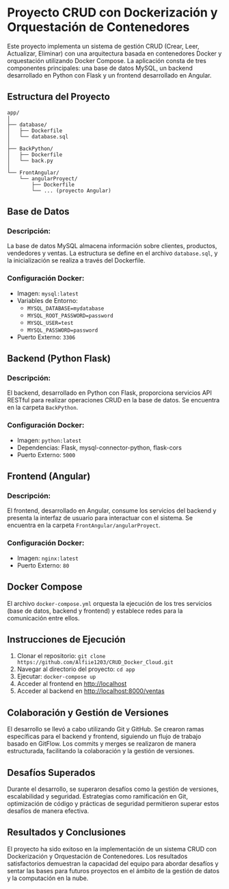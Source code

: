# Proyecto CRUD con Dockerización y Orquestación de Contenedores

Este proyecto implementa un sistema de gestión CRUD (Crear, Leer, Actualizar, Eliminar) con una arquitectura basada en contenedores Docker y orquestación utilizando Docker Compose. La aplicación consta de tres componentes principales: una base de datos MySQL, un backend desarrollado en Python con Flask y un frontend desarrollado en Angular.

## Estructura del Proyecto

```
app/
│
├── database/
│   ├── Dockerfile
│   └── database.sql
│
├── BackPython/
│   ├── Dockerfile
│   └── back.py
│
└── FrontAngular/
    └── angularProyect/
        ├── Dockerfile
        └── ... (proyecto Angular)
```

## Base de Datos

### Descripción:

La base de datos MySQL almacena información sobre clientes, productos, vendedores y ventas. La estructura se define en el archivo `database.sql`, y la inicialización se realiza a través del Dockerfile.

### Configuración Docker:

- Imagen: `mysql:latest`
- Variables de Entorno:
  - `MYSQL_DATABASE=mydatabase`
  - `MYSQL_ROOT_PASSWORD=password`
  - `MYSQL_USER=test`
  - `MYSQL_PASSWORD=password`
- Puerto Externo: `3306`

## Backend (Python Flask)

### Descripción:

El backend, desarrollado en Python con Flask, proporciona servicios API RESTful para realizar operaciones CRUD en la base de datos. Se encuentra en la carpeta `BackPython`.

### Configuración Docker:

- Imagen: `python:latest`
- Dependencias: Flask, mysql-connector-python, flask-cors
- Puerto Externo: `5000`

## Frontend (Angular)

### Descripción:

El frontend, desarrollado en Angular, consume los servicios del backend y presenta la interfaz de usuario para interactuar con el sistema. Se encuentra en la carpeta `FrontAngular/angularProyect`.

### Configuración Docker:

- Imagen: `nginx:latest`
- Puerto Externo: `80`

## Docker Compose

El archivo `docker-compose.yml` orquesta la ejecución de los tres servicios (base de datos, backend y frontend) y establece redes para la comunicación entre ellos.

## Instrucciones de Ejecución

1. Clonar el repositorio: `git clone https://github.com/Alfiie1203/CRUD_Docker_Cloud.git`
2. Navegar al directorio del proyecto: `cd app`
3. Ejecutar: `docker-compose up`
4. Acceder al frontend en [http://localhost](http://localhost)
5. Acceder al backend en [http://localhost:8000/ventas](http://localhost:8000/ventas)

## Colaboración y Gestión de Versiones

El desarrollo se llevó a cabo utilizando Git y GitHub. Se crearon ramas específicas para el backend y frontend, siguiendo un flujo de trabajo basado en GitFlow. Los commits y merges se realizaron de manera estructurada, facilitando la colaboración y la gestión de versiones.

## Desafíos Superados

Durante el desarrollo, se superaron desafíos como la gestión de versiones, escalabilidad y seguridad. Estrategias como ramificación en Git, optimización de código y prácticas de seguridad permitieron superar estos desafíos de manera efectiva.

## Resultados y Conclusiones

El proyecto ha sido exitoso en la implementación de un sistema CRUD con Dockerización y Orquestación de Contenedores. Los resultados satisfactorios demuestran la capacidad del equipo para abordar desafíos y sentar las bases para futuros proyectos en el ámbito de la gestión de datos y la computación en la nube.
